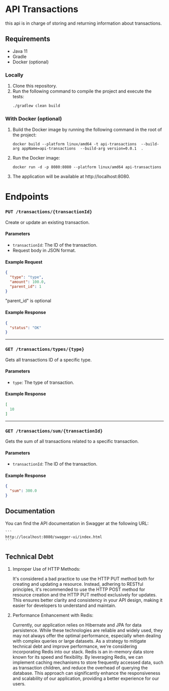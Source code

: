 # API Transactions
this api is in charge of storing and returning information about transactions.
## Requirements
- Java 11
- Gradle
- Docker (optional)

### Locally
1. Clone this repository.
2. Run the following command to compile the project and execute the tests:
   ```sh
   ./gradlew clean build
    ```
### With Docker (optional)

1. Build the Docker image by running the following command in the root of the project:
    ```
    docker build --platform linux/amd64 -t api-transactions  --build-arg appName=api-transactions  --build-arg version=0.0.1  .
    ```
2.  Run the Docker image:
    ```
    docker run -d -p 8080:8080 --platform linux/amd64 api-transactions
    ```
3. The application will be available at http://localhost:8080.

# Endpoints

### `PUT /transactions/{transactionId}`
Create or update an existing transaction.

#### Parameters
- `transactionId`: The ID of the transaction.
- Request body in JSON format.

#### Example Request
```json
{
  "type": "type",
  "amount": 100.0,
  "parent_id": 1
}
```
"parent_id" is optional

#### Example Response
```json
{
  "status": "OK"
}
```
---
### `GET /transactions/types/{type}`
Gets all transactions ID of a specific type.

#### Parameters
- `type`: The type of transaction.

#### Example Response
```json
[
  10
]
```
---
### `GET /transactions/sum/{transactionId}`
Gets the sum of all transactions related to a specific transaction.

#### Parameters
- `transactionId`: The ID of the transaction.

#### Example Response
```json
{
  "sum": 300.0
}
```

## Documentation

You can find the API documentation in Swagger at the following URL:

    ```
    http://localhost:8080/swagger-ui/index.html
    ```

## Technical Debt

1. Improper Use of HTTP Methods:

    It's considered a bad practice to use the HTTP PUT method both for creating and updating a resource. Instead, adhering to RESTful principles, it's recommended to use the HTTP POST method for resource creation and the HTTP PUT method exclusively for updates. This ensures better clarity and consistency in your API design, making it easier for developers to understand and maintain.

2. Performance Enhancement with Redis:
    
    Currently, our application relies on Hibernate and JPA for data persistence. While these technologies are reliable and widely used, they may not always offer the optimal performance, especially when dealing with complex queries or large datasets. As a strategy to mitigate technical debt and improve performance, we're considering incorporating Redis into our stack.
    Redis is an in-memory data store known for its speed and flexibility. By leveraging Redis, we can implement caching mechanisms to store frequently accessed data, such as transaction children, and reduce the overhead of querying the database. This approach can significantly enhance the responsiveness and scalability of our application, providing a better experience for our users.

